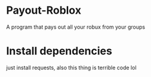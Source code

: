 # Payout-Roblox
A program that pays out all your robux from your groups


# Install dependencies
just install requests, also this thing is terrible code lol
